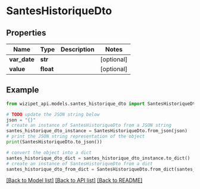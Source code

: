 # SantesHistoriqueDto


## Properties

Name | Type | Description | Notes
------------ | ------------- | ------------- | -------------
**var_date** | **str** |  | [optional] 
**value** | **float** |  | [optional] 

## Example

```python
from wizipet_api.models.santes_historique_dto import SantesHistoriqueDto

# TODO update the JSON string below
json = "{}"
# create an instance of SantesHistoriqueDto from a JSON string
santes_historique_dto_instance = SantesHistoriqueDto.from_json(json)
# print the JSON string representation of the object
print(SantesHistoriqueDto.to_json())

# convert the object into a dict
santes_historique_dto_dict = santes_historique_dto_instance.to_dict()
# create an instance of SantesHistoriqueDto from a dict
santes_historique_dto_from_dict = SantesHistoriqueDto.from_dict(santes_historique_dto_dict)
```
[[Back to Model list]](../README.md#documentation-for-models) [[Back to API list]](../README.md#documentation-for-api-endpoints) [[Back to README]](../README.md)



